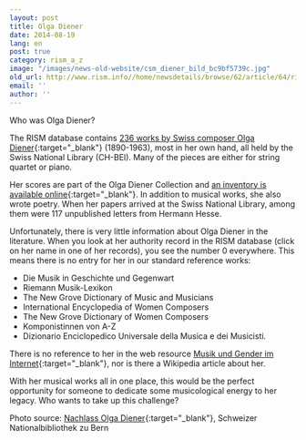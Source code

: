 ```yaml
---
layout: post
title: Olga Diener
date: 2014-08-19
lang: en
post: true
category: rism_a_z
image: "/images/news-old-website/csm_diener_bild_bc9bf5739c.jpg"
old_url: http://www.rism.info//home/newsdetails/browse/62/article/64/rism-a-z-olga-diener.html
email: ''
author: ''
---
```



Who was Olga Diener?

The RISM database contains [236 works by Swiss composer Olga Diener](https://opac.rism.info/metaopac/search?View=rism&View=rism&author=olga+diener){:target="_blank"} (1890-1963), most in her own hand, all held by the Swiss National Library (CH-BEl). Many of the pieces are either for string quartet or piano.

Her scores are part of the Olga Diener Collection and [an inventory is available online](http://ead.nb.admin.ch/html/diener.html){:target="_blank"}. In addition to musical works, she also wrote poetry. When her papers arrived at the Swiss National Library, among them were 117 unpublished letters from Hermann Hesse.

Unfortunately, there is very little information about Olga Diener in the literature. When you look at her authority record in the RISM database (click on her name in one of her records), you see the number 0 everywhere. This means there is no entry for her in our standard reference works:

- Die Musik in Geschichte und Gegenwart
- Riemann Musik-Lexikon
- The New Grove Dictionary of Music and Musicians
- International Encyclopedia of Women Composers
- The New Grove Dictionary of Women Composers
- Komponistinnen von A-Z
- Dizionario Enciclopedico Universale della Musica e dei Musicisti.

There is no reference to her in the web resource [Musik und Gender im Internet](http://mugi.hfmt-hamburg.de/){:target="_blank"}, nor is there a Wikipedia article about her.

With her musical works all in one place, this would be the perfect opportunity for someone to dedicate some musicological energy to her legacy. Who wants to take up this challenge?

Photo source: [Nachlass Olga Diener](http://ead.nb.admin.ch/html/diener.html){:target="_blank"}, Schweizer Nationalbibliothek zu Bern



